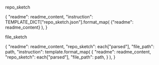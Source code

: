 repo_sketch

{
    "readme": readme_content,
    "instruction": TEMPLATE_DICT["repo_sketch.json"].format_map(
        {"readme": readme_content}
    ),
}

file_sketch

{
    "readme": readme_content,
    "repo_sketch": each["parsed"],
    "file_path": path,
    "instruction": template.format_map(
        {
            "readme": readme_content,
            "repo_sketch": each["parsed"],
            "file_path": path,
        }
    ),
}
